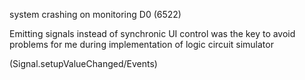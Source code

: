 system crashing on monitoring D0 (6522)

Emitting signals instead of synchronic UI control was the key to avoid problems for me during implementation of logic circuit simulator

(Signal.setupValueChanged/Events)